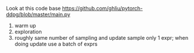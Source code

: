 Look at this code base
https://github.com/ghliu/pytorch-ddpg/blob/master/main.py

1. warm up
2. exploration
3. roughly same number of sampling and update 
sample only 1 expr; when doing update use a batch of exprs

